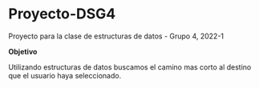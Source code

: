# Proyecto-DSG4
<p>Proyecto para la clase de estructuras de datos - Grupo 4, 2022-1 </p>
<b> Objetivo </b>
<p>Utilizando  estructuras de datos buscamos el camino mas corto al destino que el usuario haya seleccionado. </p>
